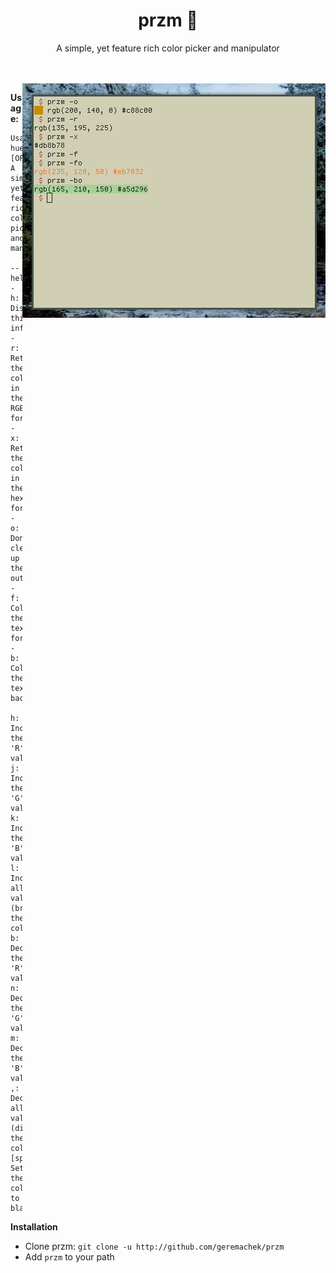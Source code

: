 <h1 align="center">przm 🎨</h1>

<p align="center">A simple, yet feature rich color picker and manipulator</p>
<br><br>
<img align="right" src="scrot.png">

**Usage:**

```
Usage: hue [OPTION]
A simple, yet feature rich color picker and manipulator

--help, -h: Display this information
-r: Return the color in the RGB format
-x: Return the color in the hexadecimal format
-o: Don't clean up the output
-f: Color the text foreground
-b: Color the text background

h: Increment the 'R' value
j: Increment the 'G' value
k: Increment the 'B' value
l: Increment all values (brightens the color)
b: Decrement the 'R' value
n: Decrement the 'G' value
m: Decrement the 'B' value
,: Decrement all values (dims the color)
[space]: Sets the color to black
```

**Installation**

* Clone przm: ```git clone -u http://github.com/geremachek/przm```
* Add ```przm``` to your path
